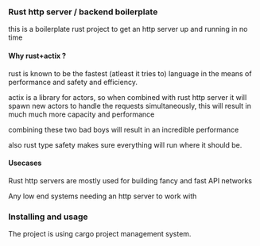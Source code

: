 ### Rust http server / backend boilerplate

this is a boilerplate rust project to get an http server up and running in no time

#### Why rust+actix ?

rust is known to be the fastest (atleast it tries to) language in the means of performance and safety and efficiency.

actix is a library for actors, so when combined with rust http server it will spawn new actors to handle the requests simultaneously, this will result in much much more capacity and performance

combining these two bad boys will result in an incredible performance

also rust type safety makes sure everything will run where it should be.

#### Usecases

Rust http servers are mostly used for building fancy and fast API networks

Any low end systems needing an http server to work with

### Installing and usage

The project is using cargo project management system.
